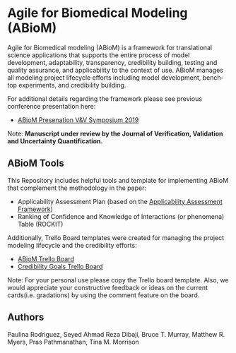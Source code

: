 # Agile for Biomedical Modeling (ABioM)

Agile for Biomedical modeling (ABioM) is a framework for translational science applications that supports the entire process of model development, adaptability, transparency, credibility building, testing and quality assurance, and applicability to the context of use. ABioM manages all modeling project lifecycle efforts including model development, bench-top experiments, and credibility building. 

For additional details regarding the framework please see previous conference presentation here: 

* [ABioM Presenation V&V Symposium 2019](https://figshare.com/articles/ABioM_Presentation/8320517)

Note: **Manuscript under review by the Journal of Verification, Validation and Uncertainty Quantification.**

## ABioM Tools
This Repository includes helpful tools and template for implementing ABioM that complement the methodology in the paper: 

* Applicability Assessment Plan (based on the [Applicability Assessment Framework](https://asmedigitalcollection.asme.org/verification/article-abstract/2/2/021005/447649/Applicability-Analysis-of-Validation-Evidence-for?redirectedFrom=fulltext))
* Ranking of Confidence and Knowledge of Interactions (or phenomena) Table (ROCKIT) 

Additionally, Trello Board templates were created for managing the project modeling lifecycle and the credibility efforts: 
* [ABioM Trello Board](https://trello.com/b/nWsNt41M/abiom-template)
* [Credibility Goals Trello Board](https://trello.com/b/OfRiqlqk/credibility-factors-template)

Note: For your personal use please copy the Trello board template. Also, we would appreciate your constructive feedback or ideas on the current cards(i.e. gradations) by using the comment feature on the board.

## Authors
Paulina Rodriguez, Seyed Ahmad Reza Dibaji, Bruce T. Murray, Matthew R. Myers, Pras Pathmanathan, Tina M. Morrison
